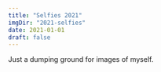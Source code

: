 ```yaml
---
title: "Selfies 2021"
imgDir: "2021-selfies"
date: 2021-01-01
draft: false
---
```


Just a dumping ground for images of myself.
